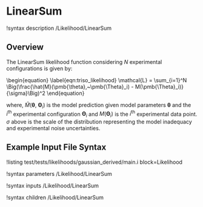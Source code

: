 # LinearSum

!syntax description /Likelihood/LinearSum

## Overview

The LinearSum likelihood function considering $N$ experimental configurations is given by:

\begin{equation}
    \label{eqn:triso_likelihood}
    \mathcal{L} = \sum_{i=1}^N \Big(\frac{\hat{M}(\pmb{\theta},~\pmb{\Theta}_i) - M(\pmb{\Theta}_i)}{\sigma}\Big)^2
\end{equation}

where, $\hat{M}(\pmb{\theta},~\pmb{\Theta}_i)$ is the model prediction given model parameters $\pmb{\theta}$ and the $i^{\text{th}}$ experimental configuration $\pmb{\Theta}_i$ and $M(\pmb{\Theta}_i)$ is the $i^{\text{th}}$ experimental data point. $\sigma$ above is the scale of the distribution representing the model inadequacy and experimental noise uncertainties.

## Example Input File Syntax

!listing test/tests/likelihoods/gaussian_derived/main.i block=Likelihood

!syntax parameters /Likelihood/LinearSum

!syntax inputs /Likelihood/LinearSum

!syntax children /Likelihood/LinearSum
